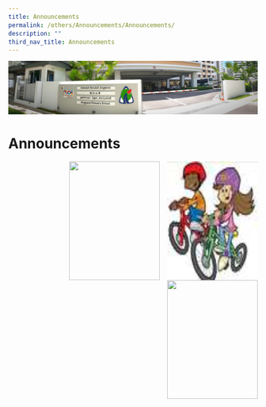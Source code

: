 ```yaml
---
title: Announcements
permalink: /others/Announcements/Announcements/
description: ""
third_nav_title: Announcements
---
```

![](/images/About%20Us.jpg)

Announcements
=============

<img src="/images/lta.jpeg" style="width:183px;height:240px;margin-left:15px;" align = "right">


<img src="/images/xxx.png" style="width:183px;height:240px;margin-left:15px;" align = "right">


<img src="/images/xxx.png" style="width:183px;height:240px;margin-left:15px;" align = "right">